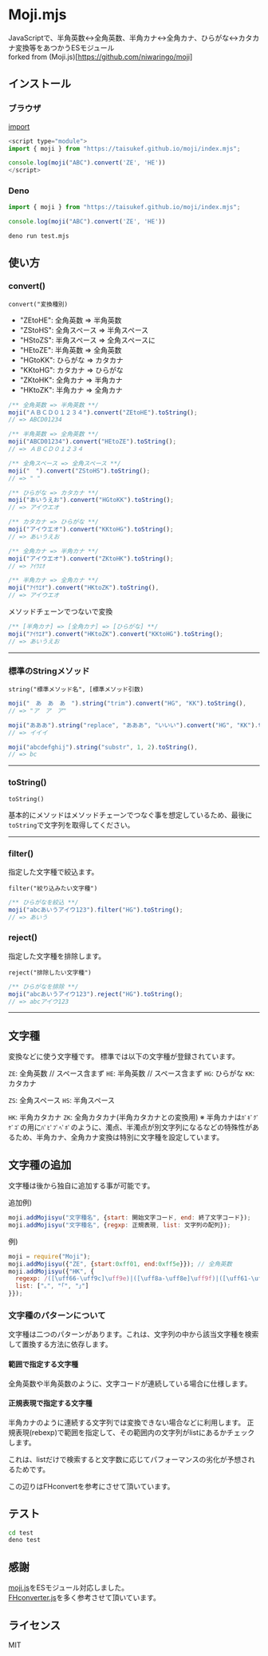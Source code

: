 Moji.mjs
=========================================================================================

JavaScriptで、半角英数↔全角英数、半角カナ↔全角カナ、ひらがな↔カタカナ変換等をあつかうESモジュール  
forked from (Moji.js)[https://github.com/niwaringo/moji]  

インストール
------------

### ブラウザ

[import](https://taisukef.github.io/moji/index.mjs)

```javascript
<script type="module">
import { moji } from "https://taisukef.github.io/moji/index.mjs";

console.log(moji("ABC").convert('ZE', 'HE'))
</script>
```

### Deno

```javascript
import { moji } from "https://taisukef.github.io/moji/index.mjs";

console.log(moji("ABC").convert('ZE', 'HE'))
```

```bash
deno run test.mjs
```

使い方
------

### convert()

`convert("変換種別)`

* "ZEtoHE": 全角英数 => 半角英数
* "ZStoHS": 全角スペース => 半角スペース
* "HStoZS": 半角スペース => 全角スペースに
* "HEtoZE": 半角英数 => 全角英数
* "HGtoKK": ひらがな => カタカナ
* "KKtoHG": カタカナ => ひらがな
* "ZKtoHK": 全角カナ => 半角カナ
* "HKtoZK": 半角カナ => 全角カナ

```javascript
/** 全角英数 => 半角英数 **/
moji("ＡＢＣＤ０１２３４").convert("ZEtoHE").toString();
// => ABCD01234

/** 半角英数 => 全角英数 **/
moji("ABCD01234").convert("HEtoZE").toString();
// => ＡＢＣＤ０１２３４

/** 全角スペース => 全角スペース **/
moji("　").convert("ZStoHS").toString();
// => " "

/** ひらがな => カタカナ **/
moji("あいうえお").convert("HGtoKK").toString();
// => アイウエオ

/** カタカナ => ひらがな **/
moji("アイウエオ").convert("KKtoHG").toString();
// => あいうえお

/** 全角カナ => 半角カナ **/
moji("アイウエオ").convert("ZKtoHK").toString();
// => ｱｲｳｴｵ

/** 半角カナ => 全角カナ **/
moji("ｱｲｳｴｵ").convert("HKtoZK").toString(),
// => アイウエオ
```

メソッドチェーンでつないで変換

```javascript
/** [半角カナ] => [全角カナ] => [ひらがな] **/
moji("ｱｲｳｴｵ").convert("HKtoZK").convert("KKtoHG").toString();
// => あいうえお
```

---

### 標準のStringメソッド

`string("標準メソッド名", [標準メソッド引数)`

```javascript
moji("　あ　あ　あ　").string("trim").convert("HG", "KK").toString(),
// => "ア　ア　ア"

moji("あああ").string("replace", "あああ", "いいい").convert("HG", "KK").toString(),
// => イイイ

moji("abcdefghij").string("substr", 1, 2).toString(),
// => bc
```

---

### toString()

`toString()`

基本的にメソッドはメソッドチェーンでつなぐ事を想定しているため、最後に`toString`で文字列を取得してください。

---

### filter()

指定した文字種で絞込ます。

`filter("絞り込みたい文字種")`

```javascript
/** ひらがなを絞込 **/
moji("abcあいうアイウ123").filter("HG").toString();
// => あいう
```

### reject()

指定した文字種を排除します。

`reject("排除したい文字種")`

```javascript
/** ひらがなを排除 **/
moji("abcあいうアイウ123").reject("HG").toString();
// => abcアイウ123
```

---

文字種
------

変換などに使う文字種です。 標準では以下の文字種が登録されています。

`ZE`: 全角英数 // スペース含まず
`HE`: 半角英数 // スペース含まず
`HG`: ひらがな
`KK`: カタカナ

`ZS`: 全角スペース
`HS`: 半角スペース

`HK`: 半角カタカナ
`ZK`: 全角カタカナ(半角カタカナとの変換用)
※ 半角カナは`ｶﾞｷﾞｸﾞｹﾞｺﾞ`の用に`ﾊﾟﾋﾟﾌﾟﾍﾟﾎﾟ`のように、濁点、半濁点が別文字列になるなどの特殊性があるため、半角カナ、全角カナ変換は特別に文字種を設定しています。

文字種の追加
------------

文字種は後から独自に追加する事が可能です。

追加例)

```javascript
moji.addMojisyu("文字種名", {start: 開始文字コード, end: 終了文字コード});
moji.addMojisyu("文字種名", {regxp: 正規表現, list: 文字列の配列});
```

例)
```javascript
moji = require("Moji");
moji.addMojisyu({"ZE", {start:0xff01, end:0xff5e}}); // 全角英数
moji.addMojisyu({"HK", {
  regexp: /([\uff66-\uff9c]\uff9e)|([\uff8a-\uff8e]\uff9f)|([\uff61-\uff9f])/g,
  list: ["｡", "｢", "｣"]
}});
```

### 文字種のパターンについて

文字種は二つのパターンがあります。これは、文字列の中から該当文字種を検索して置換する方法に依存します。

#### 範囲で指定する文字種

全角英数や半角英数のように、文字コードが連続している場合に仕様します。

#### 正規表現で指定する文字種

半角カナのように連続する文字列では変換できない場合などに利用します。
正規表現(rebexp)で範囲を指定して、その範囲内の文字列がlistにあるかチェックします。

これは、listだけで検索すると文字数に応じてパフォーマンスの劣化が予想されるためです。

この辺りはFHconvertを参考にさせて頂いています。

テスト
------

```bash
cd test
deno test
```


感謝
----

[moji.js](https://github.com/niwaringo/moji)をESモジュール対応しました。  
[FHconverter.js](http://distraid.co.jp/demo/js_codeconv.html)を多く参考させて頂いています。  

ライセンス
----------

MIT
